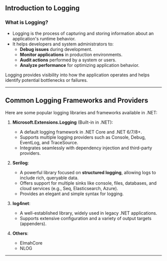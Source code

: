 ## Introduction to Logging 

### What is Logging?

- Logging is the process of capturing and storing information about an application's runtime behavior.
- It helps developers and system administrators to:
  - **Debug issues** during development.
  - **Monitor applications** in production environments.
  - **Audit actions** performed by a system or users.
  - **Analyze performance** for optimizing application behavior.

Logging provides visibility into how the application operates and helps identify potential bottlenecks or failures.

---

## Common Logging Frameworks and Providers

Here are some popular logging libraries and frameworks available in .NET:

1. **Microsoft.Extensions.Logging** (Built-in in .NET):

   - A default logging framework in .NET Core and .NET 6/7/8+.
   - Supports multiple logging providers such as Console, Debug, EventLog, and TraceSource.
   - Integrates seamlessly with dependency injection and third-party providers.

2. **Serilog**:

   - A powerful library focused on **structured logging**, allowing logs to include rich, queryable data.
   - Offers support for multiple sinks like console, files, databases, and cloud services (e.g., Seq, Elasticsearch, Azure).
   - Provides an elegant and simple syntax for logging.

3. **log4net**:

   - A well-established library, widely used in legacy .NET applications.
   - Supports extensive configuration and a variety of output targets (appenders).

4. **Others**:
   - ElmahCore
   - NLOG

---